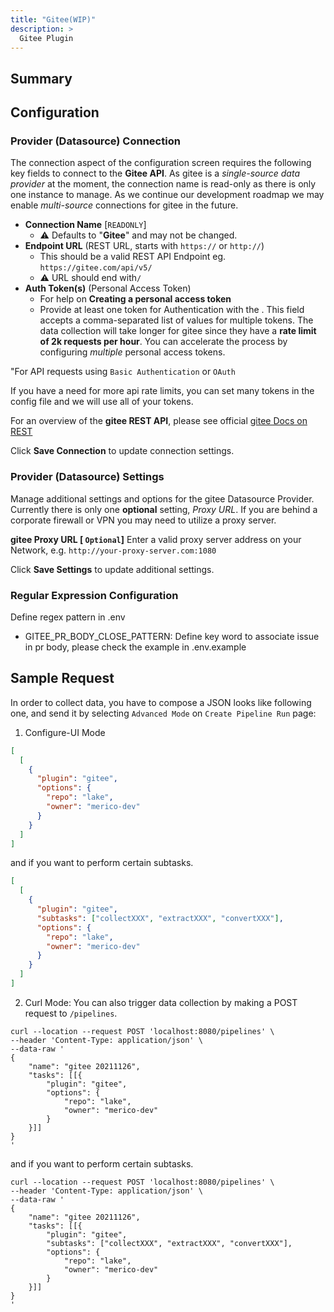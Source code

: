 ```yaml
---
title: "Gitee(WIP)"
description: >
  Gitee Plugin
---
```


## Summary

## Configuration

### Provider (Datasource) Connection
The connection aspect of the configuration screen requires the following key fields to connect to the **Gitee API**. As gitee is a _single-source data provider_ at the moment, the connection name is read-only as there is only one instance to manage. As we continue our development roadmap we may enable _multi-source_ connections for gitee in the future.

- **Connection Name** [`READONLY`]
    - ⚠️ Defaults to "**Gitee**" and may not be changed.
- **Endpoint URL** (REST URL, starts with `https://` or `http://`)
    - This should be a valid REST API Endpoint eg. `https://gitee.com/api/v5/`
    - ⚠️ URL should end with`/`
- **Auth Token(s)** (Personal Access Token)
    - For help on **Creating a personal access token**
    - Provide at least one token for Authentication with the . This field accepts a comma-separated list of values for multiple tokens. The data collection will take longer for gitee since they have a **rate limit of 2k requests per hour**. You can accelerate the process by configuring _multiple_ personal access tokens.

"For API requests using `Basic Authentication` or `OAuth`


If you have a need for more api rate limits, you can set many tokens in the config file and we will use all of your tokens.

For an overview of the **gitee REST API**, please see official [gitee Docs on REST](https://gitee.com/api/v5/swagger)

Click **Save Connection** to update connection settings.


### Provider (Datasource) Settings
Manage additional settings and options for the gitee Datasource Provider. Currently there is only one **optional** setting, *Proxy URL*. If you are behind a corporate firewall or VPN you may need to utilize a proxy server.

**gitee Proxy URL [ `Optional`]**
Enter a valid proxy server address on your Network, e.g. `http://your-proxy-server.com:1080`

Click **Save Settings** to update additional settings.

### Regular Expression Configuration
Define regex pattern in .env
- GITEE_PR_BODY_CLOSE_PATTERN: Define key word to associate issue in pr body, please check the example in .env.example

## Sample Request
In order to collect data, you have to compose a JSON looks like following one, and send it by selecting `Advanced Mode` on `Create Pipeline Run` page:
1. Configure-UI Mode
```json
[
  [
    {
      "plugin": "gitee",
      "options": {
        "repo": "lake",
        "owner": "merico-dev"
      }
    }
  ]
]
```
and if you want to perform certain subtasks.
```json
[
  [
    {
      "plugin": "gitee",
      "subtasks": ["collectXXX", "extractXXX", "convertXXX"],
      "options": {
        "repo": "lake",
        "owner": "merico-dev"
      }
    }
  ]
]
```

2. Curl Mode:
   You can also trigger data collection by making a POST request to `/pipelines`.
```
curl --location --request POST 'localhost:8080/pipelines' \
--header 'Content-Type: application/json' \
--data-raw '
{
    "name": "gitee 20211126",
    "tasks": [[{
        "plugin": "gitee",
        "options": {
            "repo": "lake",
            "owner": "merico-dev"
        }
    }]]
}
'
```
and if you want to perform certain subtasks.
```
curl --location --request POST 'localhost:8080/pipelines' \
--header 'Content-Type: application/json' \
--data-raw '
{
    "name": "gitee 20211126",
    "tasks": [[{
        "plugin": "gitee",
        "subtasks": ["collectXXX", "extractXXX", "convertXXX"],
        "options": {
            "repo": "lake",
            "owner": "merico-dev"
        }
    }]]
}
'
```
